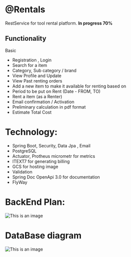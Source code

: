 # @Rentals

RestService for tool rental platform.  **In progress 70%**


## Functionality

Basic
* Registration , Login
* Search for a item
* Category, Sub category / brand
* View Profile and Update
* View Past renting orders
* Add a new item to make it available for renting based on
* Period to be put on Rent (Date - FROM, TO)
* Rent a item (as a Renter)
* Email confirmation / Activation
* Preliminary calculation in pdf format
* Estimate Total Cost

# Technology:
* Spring Boot, Security, Data Jpa , Email
* PostgreSQL
* Actuator, Protheus micrometr for metrics
* ITEXT7 for generating billing
* GCS for hosting image
* Validation
* Spring Doc OpenApi 3.0 for documentation
* FlyWay

# BackEnd Plan:
![This is an image](https://i.ibb.co/YkPzfwc/Untitled-2.jpg)

# DataBase diagram
![This is an image](https://i.ibb.co/GJwq5Dn/rent-platform.png)
